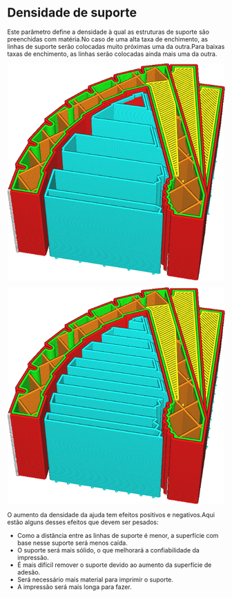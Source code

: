 Densidade de suporte
====
Este parâmetro define a densidade à qual as estruturas de suporte são preenchidas com matéria.No caso de uma alta taxa de enchimento, as linhas de suporte serão colocadas muito próximas uma da outra.Para baixas taxas de enchimento, as linhas serão colocadas ainda mais uma da outra.

![Baixa densidade de suporte](../../../articles/images/support_infill_rate_low.png)

![Alta densidade de suporte](../../../articles/images/support_infill_rate_high.png)

O aumento da densidade da ajuda tem efeitos positivos e negativos.Aqui estão alguns desses efeitos que devem ser pesados:
* Como a distância entre as linhas de suporte é menor, a superfície com base nesse suporte será menos caída.
* O suporte será mais sólido, o que melhorará a confiabilidade da impressão.
* É mais difícil remover o suporte devido ao aumento da superfície de adesão.
* Será necessário mais material para imprimir o suporte.
* A impressão será mais longa para fazer.